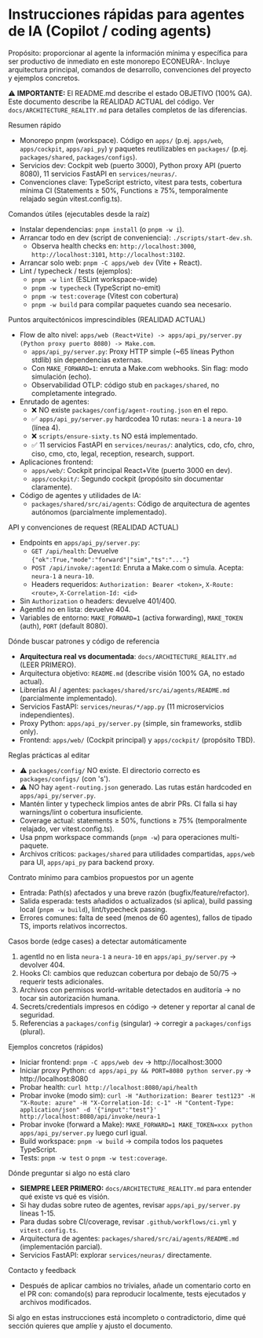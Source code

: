 # Instrucciones rápidas para agentes de IA (Copilot / coding agents)

Propósito: proporcionar al agente la información mínima y específica para ser
productivo de inmediato en este monorepo ECONEURA-. Incluye arquitectura
principal, comandos de desarrollo, convenciones del proyecto y ejemplos
concretos.

⚠️ **IMPORTANTE:** El README.md describe el estado OBJETIVO (100% GA). Este documento describe la REALIDAD ACTUAL del código. Ver `docs/ARCHITECTURE_REALITY.md` para detalles completos de las diferencias.

Resumen rápido
- Monorepo pnpm (workspace). Código en `apps/` (p.ej. `apps/web`, `apps/cockpit`, `apps/api_py`) y
  paquetes reutilizables en `packages/` (p.ej. `packages/shared`, `packages/configs`).
- Servicios dev: Cockpit web (puerto 3000), Python proxy API (puerto 8080), 11 servicios FastAPI en `services/neuras/`.
- Convenciones clave: TypeScript estricto, vitest para tests, cobertura mínima CI
  (Statements ≥ 50%, Functions ≥ 75%, temporalmente relajado según vitest.config.ts).

Comandos útiles (ejecutables desde la raíz)
- Instalar dependencias: `pnpm install` (o `pnpm -w i`).
- Arrancar todo en dev (script de conveniencia): `./scripts/start-dev.sh`.
  - Observa health checks en: `http://localhost:3000`, `http://localhost:3101`, `http://localhost:3102`.
- Arrancar solo web: `pnpm -C apps/web dev` (Vite + React).
- Lint / typecheck / tests (ejemplos):
  - `pnpm -w lint` (ESLint workspace-wide)
  - `pnpm -w typecheck` (TypeScript no-emit)
  - `pnpm -w test:coverage` (Vitest con cobertura)
  - `pnpm -w build` para compilar paquetes cuando sea necesario.

Puntos arquitectónicos imprescindibles (REALIDAD ACTUAL)
- Flow de alto nivel: `apps/web (React+Vite) -> apps/api_py/server.py (Python proxy puerto 8080) -> Make.com`.
  - `apps/api_py/server.py`: Proxy HTTP simple (~65 líneas Python stdlib) sin dependencias externas.
  - Con `MAKE_FORWARD=1`: enruta a Make.com webhooks. Sin flag: modo simulación (echo).
  - Observabilidad OTLP: código stub en `packages/shared`, no completamente integrado.
- Enrutado de agentes: 
  - ❌ NO existe `packages/config/agent-routing.json` en el repo.
  - ✅ `apps/api_py/server.py` hardcodea 10 rutas: `neura-1` a `neura-10` (línea 4).
  - ❌ `scripts/ensure-sixty.ts` NO está implementado.
  - ✅ 11 servicios FastAPI en `services/neuras/`: analytics, cdo, cfo, chro, ciso, cmo, cto, legal, reception, research, support.
- Aplicaciones frontend:
  - `apps/web/`: Cockpit principal React+Vite (puerto 3000 en dev).
  - `apps/cockpit/`: Segundo cockpit (propósito sin documentar claramente).
- Código de agentes y utilidades de IA:
  - `packages/shared/src/ai/agents`: Código de arquitectura de agentes autónomos (parcialmente implementado).

API y convenciones de request (REALIDAD ACTUAL)
- Endpoints en `apps/api_py/server.py`:
  - `GET /api/health`: Devuelve `{"ok":True,"mode":"forward"|"sim","ts":"..."}`
  - `POST /api/invoke/:agentId`: Enruta a Make.com o simula. Acepta: `neura-1` a `neura-10`.
  - Headers requeridos: `Authorization: Bearer <token>`, `X-Route: <route>`, `X-Correlation-Id: <id>`
- Sin `Authorization` o headers: devuelve 401/400.
- AgentId no en lista: devuelve 404.
- Variables de entorno: `MAKE_FORWARD=1` (activa forwarding), `MAKE_TOKEN` (auth), `PORT` (default 8080).

Dónde buscar patrones y código de referencia
- **Arquitectura real vs documentada**: `docs/ARCHITECTURE_REALITY.md` (LEER PRIMERO).
- Arquitectura objetivo: `README.md` (describe visión 100% GA, no estado actual).
- Librerías AI / agentes: `packages/shared/src/ai/agents/README.md` (parcialmente implementado).
- Servicios FastAPI: `services/neuras/*/app.py` (11 microservicios independientes).
- Proxy Python: `apps/api_py/server.py` (simple, sin frameworks, stdlib only).
- Frontend: `apps/web/` (Cockpit principal) y `apps/cockpit/` (propósito TBD).

Reglas prácticas al editar
- ⚠️ `packages/config/` NO existe. El directorio correcto es `packages/configs/` (con 's').
- ⚠️ NO hay `agent-routing.json` generado. Las rutas están hardcoded en `apps/api_py/server.py`.
- Mantén linter y typecheck limpios antes de abrir PRs. CI falla si hay warnings/lint o cobertura insuficiente.
- Coverage actual: statements ≥ 50%, functions ≥ 75% (temporalmente relajado, ver vitest.config.ts).
- Usa pnpm workspace commands (`pnpm -w`) para operaciones multi-paquete.
- Archivos críticos: `packages/shared` para utilidades compartidas, `apps/web` para UI, `apps/api_py` para backend proxy.

Contrato mínimo para cambios propuestos por un agente
- Entrada: Path(s) afectados y una breve razón (bugfix/feature/refactor).
- Salida esperada: tests añadidos o actualizados (si aplica), build passing local (`pnpm -w build`), lint/typecheck passing.
- Errores comunes: falta de seed (menos de 60 agentes), fallos de tipado TS, imports relativos incorrectos.

Casos borde (edge cases) a detectar automáticamente
1. agentId no en lista `neura-1` a `neura-10` en `apps/api_py/server.py` → devolver 404.
2. Hooks CI: cambios que reduzcan cobertura por debajo de 50/75 → requerir tests adicionales.
3. Archivos con permisos world-writable detectados en auditoría → no tocar sin autorización humana.
4. Secrets/credentials impresos en código → detener y reportar al canal de seguridad.
5. Referencias a `packages/config` (singular) → corregir a `packages/configs` (plural).

Ejemplos concretos (rápidos)
- Iniciar frontend: `pnpm -C apps/web dev` → http://localhost:3000
- Iniciar proxy Python: `cd apps/api_py && PORT=8080 python server.py` → http://localhost:8080
- Probar health: `curl http://localhost:8080/api/health`
- Probar invoke (modo sim): `curl -H "Authorization: Bearer test123" -H "X-Route: azure" -H "X-Correlation-Id: c-1" -H "Content-Type: application/json" -d '{"input":"test"}' http://localhost:8080/api/invoke/neura-1`
- Probar invoke (forward a Make): `MAKE_FORWARD=1 MAKE_TOKEN=xxx python apps/api_py/server.py` luego curl igual.
- Build workspace: `pnpm -w build` → compila todos los paquetes TypeScript.
- Tests: `pnpm -w test` o `pnpm -w test:coverage`.

Dónde preguntar si algo no está claro
- **SIEMPRE LEER PRIMERO:** `docs/ARCHITECTURE_REALITY.md` para entender qué existe vs qué es visión.
- Si hay dudas sobre ruteo de agentes, revisar `apps/api_py/server.py` líneas 1-15.
- Para dudas sobre CI/coverage, revisar `.github/workflows/ci.yml` y `vitest.config.ts`.
- Arquitectura de agentes: `packages/shared/src/ai/agents/README.md` (implementación parcial).
- Servicios FastAPI: explorar `services/neuras/` directamente.

Contacto y feedback
- Después de aplicar cambios no triviales, añade un comentario corto en el PR con: comando(s) para reproducir localmente, tests ejecutados y archivos modificados.

Si algo en estas instrucciones está incompleto o contradictorio, dime qué sección quieres que amplíe y ajusto el documento.
